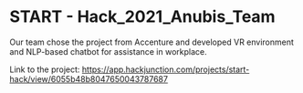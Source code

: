 # START - Hack_2021_Anubis_Team 

Our team chose the project from Accenture and developed VR environment and NLP-based chatbot for assistance in workplace. 

Link to the project: https://app.hackjunction.com/projects/start-hack/view/6055b48b8047650043787687


